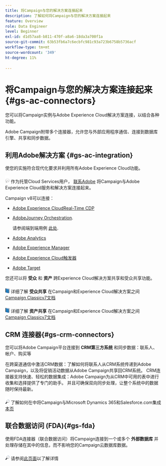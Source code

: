 ```yaml
---
title: 将Campaign与您的解决方案连接起来
description: 了解如何将Campaign与您的解决方案连接起来
feature: Overview
role: Data Engineer
level: Beginner
exl-id: d1d57aa8-b811-470f-a8a6-18da3a700f1a
source-git-commit: 63b53fb6a7c6ecbfc981c93a723b6758b5736acf
workflow-type: tm+mt
source-wordcount: '349'
ht-degree: 11%

---
```


# 将Campaign与您的解决方案连接起来{#gs-ac-connectors}

您可以将Campaign实例与Adobe Experience Cloud解决方案连接，以结合各种功能。

Adobe Campaign附带多个连接器，允许您与外部应用程序通信、连接到数据库引擎、共享和同步数据。

## 利用Adobe解决方案 {#gs-ac-integration}

使您的实施符合现代化要求并利用所有Adobe Experience Cloud功能。

![](../assets/do-not-localize/speech.png)  作为托管Cloud Services用户， [联系Adobe](../start/campaign-faq.md#support) 将Campaign与Adobe Experience Cloud服务和解决方案连接起来。

Campaign v8可以连接：


* [Adobe Experience CloudReal-Time CDP](../connect/ac-rtcdp.md)
* [AdobeJourney Orchestration](https://experienceleague.adobe.com/docs/journeys/using/action-journeys/acc-action.html?lang=en).

   请参阅端到端用例 [此处](https://experienceleague.adobe.com/docs/journeys/using/use-cases-journeys/campaign-classic-use-case.html?lang=zh-Hans).

* [Adobe Analytics](../connect/ac-aa.md)
* [Adobe Experience Manager](../connect/ac-aem.md)
* [Adobe Experience Cloud触发器](../connect/ac-triggers.md)
* [Adobe Target](../connect/ac-at.md)

您还可以将 **受众** 和 **资产** 跨Experience Cloud解决方案共享和受众共享功能。

![](../assets/do-not-localize/book.png) 详细了解 **受众共享** 在Campaign和Experience Cloud解决方案之间 [Campaign Classicv7文档](https://experienceleague.adobe.com/docs/campaign-classic/using/integrating-with-adobe-experience-cloud/audience-sharing/sharing-audiences-with-adobe-experience-cloud.html?lang=en#integrating-with-adobe-experience-cloud)

![](../assets/do-not-localize/book.png) 详细了解 **资产共享** 在Campaign和Experience Cloud解决方案之间 [Campaign Classicv7文档](https://experienceleague.adobe.com/docs/campaign-classic/using/integrating-with-adobe-experience-cloud/asset-sharing/sharing-assets-with-adobe-experience-cloud.html?lang=en#integrating-with-adobe-experience-cloud)

## CRM 连接器{#gs-crm-connectors}

您可以将Adobe Campaign平台连接到 **CRM第三方系统** 和同步数据：联系人、帐户、购买等

在跨渠道通信中激活CRM数据：了解如何将联系人从CRM系统传递到Adobe Campaign，以及将促销活动数据从Adobe Campaign共享回CRM系统。
CRM连接器支持快速、轻松的数据集成：Adobe Campaign为从CRM中可用的表中进行收集和选择提供了专门的助手。 并且可确保双向同步处理，让整个系统中的数据随时保持最新。

![](../assets/do-not-localize/glass.png) 了解如何在中将Campaign与Microsoft Dynamics 365和Salesforce.com集成 [本页](crm.md)

## 联合数据访问 (FDA){#gs-fda}

使用FDA连接器（联合数据访问）将Campaign连接到一个或多个 **外部数据库** 并处理存储在其中的信息，而不影响您的Campaign云数据库数据。

![](../assets/do-not-localize/glass.png) 请参阅[此页面](fda.md)以了解详情


<!-- 
 ## Integrate with social media

Use the **Managing social networks (Social Marketing)** option to interact with customers and prospects via Twitter.

* Send messages - Use Adobe Campaign Social Marketing to send messages on Twitter. Adobe Campaign lets you post messages directly to your twitter account. You can also send direct messages to all your followers.

* Collect new contacts - Adobe Campaign Social Marketing also makes it easy to acquire new contacts via Facebook: contact users and ask them if they want to share their profile information. If they accept, Adobe Campaign automatically recovers the data, which enables you to carry out targeting campaigns and, when possible, to implement cross-channel strategies.

![](../assets/do-not-localize/glass.png) Learn how to set up and use Campaign Social Marketing in [this section](../connect/ac-tw.md) -->